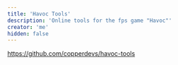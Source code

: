 ```yaml
---
title: 'Havoc Tools'
description: 'Online tools for the fps game "Havoc"'
creator: 'me'
hidden: false
---
```


https://github.com/copperdevs/havoc-tools